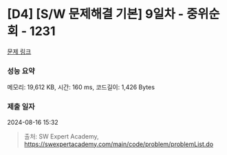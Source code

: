 # [D4] [S/W 문제해결 기본] 9일차 - 중위순회 - 1231 

[문제 링크](https://swexpertacademy.com/main/code/problem/problemDetail.do?contestProbId=AV140YnqAIECFAYD) 

### 성능 요약

메모리: 19,612 KB, 시간: 160 ms, 코드길이: 1,426 Bytes

### 제출 일자

2024-08-16 15:32



> 출처: SW Expert Academy, https://swexpertacademy.com/main/code/problem/problemList.do